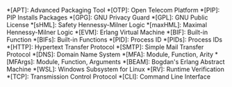 *[APT]: Advanced Packaging Tool
*[OTP]: Open Telecom Platform
*[PIP]: PIP Installs Packages
*[GPG]: GNU Privacy Guard
*[GPL]: GNU Public License
*[sHML]: Safety Hennessy-Milner Logic
*[maxHML]: Maximal Hennessy-Milner Logic
*[EVM]: Erlang Virtual Machine
*[BIF]: Built-in Function
*[BIFs]: Built-in Functions
*[PID]: Process ID
*[PIDs]: Process IDs
*[HTTP]: Hypertext Transfer Protocol
*[SMTP]: Simple Mail Transfer Protocol
*[DNS]: Domain Name System
*[MFA]: Module, Function, Arity
*[MFArgs]: Module, Function, Arguments
*[BEAM]: Bogdan's Erlang Abstract Machine
*[WSL]: Windows Subsystem for Linux
*[RV]: Runtime Verification
*[TCP]: Transmission Control Protocol
*[CLI]: Command Line Interface